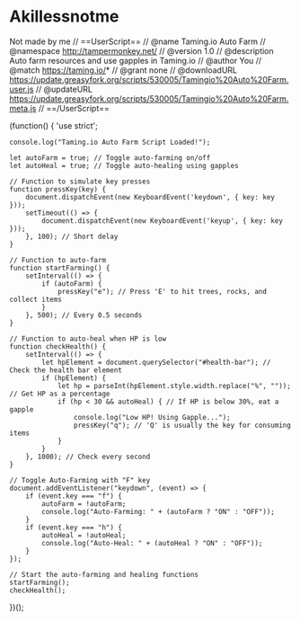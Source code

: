 # Akillessnotme
Not made by me
// ==UserScript==
// @name         Taming.io Auto Farm
// @namespace    http://tampermonkey.net/
// @version      1.0
// @description  Auto farm resources and use gapples in Taming.io
// @author       You
// @match        https://taming.io/*
// @grant        none
// @downloadURL https://update.greasyfork.org/scripts/530005/Tamingio%20Auto%20Farm.user.js
// @updateURL https://update.greasyfork.org/scripts/530005/Tamingio%20Auto%20Farm.meta.js
// ==/UserScript==

(function() {
    'use strict';

    console.log("Taming.io Auto Farm Script Loaded!");

    let autoFarm = true; // Toggle auto-farming on/off
    let autoHeal = true; // Toggle auto-healing using gapples

    // Function to simulate key presses
    function pressKey(key) {
        document.dispatchEvent(new KeyboardEvent('keydown', { key: key }));
        setTimeout(() => {
            document.dispatchEvent(new KeyboardEvent('keyup', { key: key }));
        }, 100); // Short delay
    }

    // Function to auto-farm
    function startFarming() {
        setInterval(() => {
            if (autoFarm) {
                pressKey("e"); // Press 'E' to hit trees, rocks, and collect items
            }
        }, 500); // Every 0.5 seconds
    }

    // Function to auto-heal when HP is low
    function checkHealth() {
        setInterval(() => {
            let hpElement = document.querySelector("#health-bar"); // Check the health bar element
            if (hpElement) {
                let hp = parseInt(hpElement.style.width.replace("%", "")); // Get HP as a percentage
                if (hp < 30 && autoHeal) { // If HP is below 30%, eat a gapple
                    console.log("Low HP! Using Gapple...");
                    pressKey("q"); // 'Q' is usually the key for consuming items
                }
            }
        }, 1000); // Check every second
    }

    // Toggle Auto-Farming with "F" key
    document.addEventListener("keydown", (event) => {
        if (event.key === "f") {
            autoFarm = !autoFarm;
            console.log("Auto-Farming: " + (autoFarm ? "ON" : "OFF"));
        }
        if (event.key === "h") {
            autoHeal = !autoHeal;
            console.log("Auto-Heal: " + (autoHeal ? "ON" : "OFF"));
        }
    });

    // Start the auto-farming and healing functions
    startFarming();
    checkHealth();
})();
